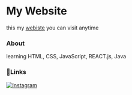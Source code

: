 # My Website
this my [webiste](https://zaxe17.github.io/hello/) you can visit anytime

### About
learning HTML, CSS, JavaScript, REACT.js, Java

### 🔗Links
[![Instagram](https://img.shields.io/badge/Follow%20on%20Instagram-%23E4405F.svg?style=for-the-badge&logo=instagram&logoColor=white)](https://www.instagram.com/soberanojacolbia/)
